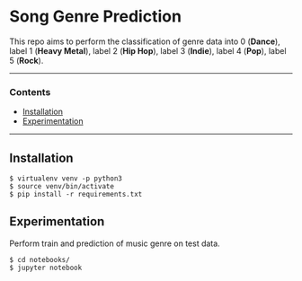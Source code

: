 # Song Genre Prediction

This repo aims to perform the classification of genre data into 0 (**Dance**), label 1 (**Heavy Metal**), label 2 (**Hip Hop**), label 3 (**Indie**), label 4 (**Pop**), label 5 (**Rock**).

---

### Contents

* [Installation](#installation)
* [Experimentation](#Experimentation)

---

## Installation
```console
$ virtualenv venv -p python3
$ source venv/bin/activate
$ pip install -r requirements.txt
```

## Experimentation

Perform train and prediction of music genre on test data.

```console
$ cd notebooks/
$ jupyter notebook
```
